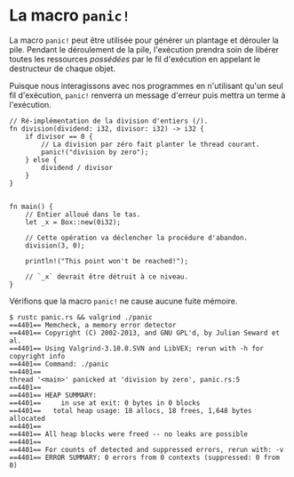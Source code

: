 # La macro `panic!`

La macro `panic!` peut être utilisée pour générer un plantage et dérouler la pile. Pendant le déroulement de la pile, l'exécution prendra soin de libérer toutes les ressources *possédées* par le fil d'exécution en appelant le destructeur de chaque objet.

Puisque nous interagissons avec nos programmes en n'utilisant qu'un seul fil d'exécution, `panic!` renverra un message d'erreur puis mettra un terme à l'exécution.

```rust,editable
// Ré-implémentation de la division d'entiers (/).
fn division(dividend: i32, divisor: i32) -> i32 {
    if divisor == 0 {
        // La division par zéro fait planter le thread courant.
        panic!("division by zero");
    } else {
        dividend / divisor
    }
}


fn main() {
    // Entier alloué dans le tas.
    let _x = Box::new(0i32);

    // Cette opération va déclencher la procédure d'abandon.
    division(3, 0);

    println!("This point won't be reached!");

    // `_x` devrait être détruit à ce niveau.
}

```

Vérifions que la macro `panic!` ne cause aucune fuite mémoire.

```text
$ rustc panic.rs && valgrind ./panic
==4401== Memcheck, a memory error detector
==4401== Copyright (C) 2002-2013, and GNU GPL'd, by Julian Seward et al.
==4401== Using Valgrind-3.10.0.SVN and LibVEX; rerun with -h for copyright info
==4401== Command: ./panic
==4401== 
thread '<main>' panicked at 'division by zero', panic.rs:5
==4401== 
==4401== HEAP SUMMARY:
==4401==     in use at exit: 0 bytes in 0 blocks
==4401==   total heap usage: 18 allocs, 18 frees, 1,648 bytes allocated
==4401== 
==4401== All heap blocks were freed -- no leaks are possible
==4401== 
==4401== For counts of detected and suppressed errors, rerun with: -v
==4401== ERROR SUMMARY: 0 errors from 0 contexts (suppressed: 0 from 0)
```
